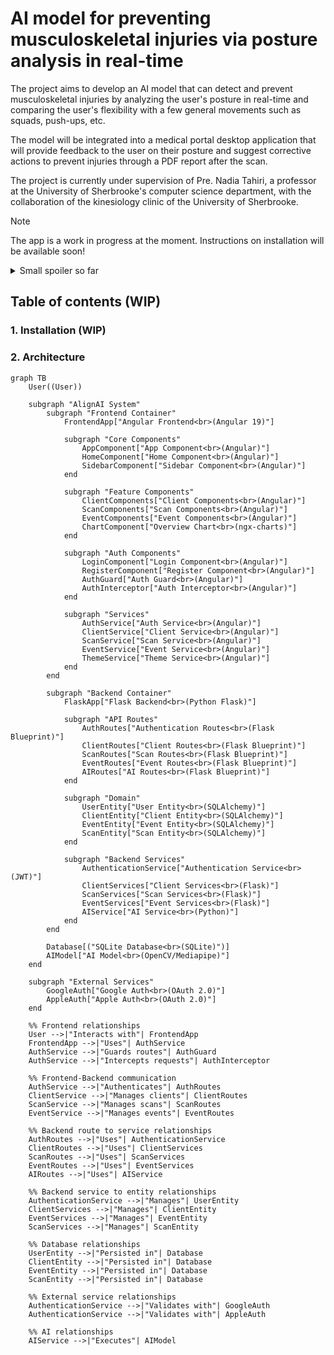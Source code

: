 # AI model for preventing musculoskeletal injuries via posture analysis in real-time
The project aims to develop an AI model that can detect and prevent musculoskeletal injuries by analyzing the user's posture in real-time and comparing the user's flexibility with a few general movements such as squads, push-ups, etc. 

The model will be integrated into a medical portal desktop application that will provide feedback to the user on their posture and suggest corrective actions to prevent injuries through a PDF report after the scan. 

The project is currently under supervision of Pre. Nadia Tahiri, a professor at the University of Sherbrooke's computer science department, with the collaboration of the kinesiology clinic of the University of Sherbrooke.

> [!NOTE]
> The app is a work in progress at the moment. Instructions on installation will be available soon!

<details> 
  <summary>Small spoiler so far</summary>
    ![image](https://github.com/user-attachments/assets/9b8e562b-1ed1-461c-b0bf-7fec557f9f5a)
    Oh, and we got dark mode too ;) 
    ![image](https://github.com/user-attachments/assets/81b3d364-f91c-4975-b402-e113a2399597)
</details>

## Table of contents (WIP)

### 1. Installation (WIP)
### 2. Architecture
```mermaid
graph TB
    User((User))

    subgraph "AlignAI System"
        subgraph "Frontend Container"
            FrontendApp["Angular Frontend<br>(Angular 19)"]
            
            subgraph "Core Components"
                AppComponent["App Component<br>(Angular)"]
                HomeComponent["Home Component<br>(Angular)"]
                SidebarComponent["Sidebar Component<br>(Angular)"]
            end
            
            subgraph "Feature Components"
                ClientComponents["Client Components<br>(Angular)"]
                ScanComponents["Scan Components<br>(Angular)"]
                EventComponents["Event Components<br>(Angular)"]
                ChartComponent["Overview Chart<br>(ngx-charts)"]
            end
            
            subgraph "Auth Components"
                LoginComponent["Login Component<br>(Angular)"]
                RegisterComponent["Register Component<br>(Angular)"]
                AuthGuard["Auth Guard<br>(Angular)"]
                AuthInterceptor["Auth Interceptor<br>(Angular)"]
            end
            
            subgraph "Services"
                AuthService["Auth Service<br>(Angular)"]
                ClientService["Client Service<br>(Angular)"]
                ScanService["Scan Service<br>(Angular)"]
                EventService["Event Service<br>(Angular)"]
                ThemeService["Theme Service<br>(Angular)"]
            end
        end

        subgraph "Backend Container"
            FlaskApp["Flask Backend<br>(Python Flask)"]
            
            subgraph "API Routes"
                AuthRoutes["Authentication Routes<br>(Flask Blueprint)"]
                ClientRoutes["Client Routes<br>(Flask Blueprint)"]
                ScanRoutes["Scan Routes<br>(Flask Blueprint)"]
                EventRoutes["Event Routes<br>(Flask Blueprint)"]
                AIRoutes["AI Routes<br>(Flask Blueprint)"]
            end
            
            subgraph "Domain"
                UserEntity["User Entity<br>(SQLAlchemy)"]
                ClientEntity["Client Entity<br>(SQLAlchemy)"]
                EventEntity["Event Entity<br>(SQLAlchemy)"]
                ScanEntity["Scan Entity<br>(SQLAlchemy)"]
            end

            subgraph "Backend Services"
                AuthenticationService["Authentication Service<br>(JWT)"]
                ClientServices["Client Services<br>(Flask)"]
                ScanServices["Scan Services<br>(Flask)"]
                EventServices["Event Services<br>(Flask)"]
                AIService["AI Service<br>(Python)"]
            end
        end

        Database[("SQLite Database<br>(SQLite)")]
        AIModel["AI Model<br>(OpenCV/Mediapipe)"]
    end

    subgraph "External Services"
        GoogleAuth["Google Auth<br>(OAuth 2.0)"]
        AppleAuth["Apple Auth<br>(OAuth 2.0)"]
    end

    %% Frontend relationships
    User -->|"Interacts with"| FrontendApp
    FrontendApp -->|"Uses"| AuthService
    AuthService -->|"Guards routes"| AuthGuard
    AuthService -->|"Intercepts requests"| AuthInterceptor
    
    %% Frontend-Backend communication
    AuthService -->|"Authenticates"| AuthRoutes
    ClientService -->|"Manages clients"| ClientRoutes
    ScanService -->|"Manages scans"| ScanRoutes
    EventService -->|"Manages events"| EventRoutes
    
    %% Backend route to service relationships
    AuthRoutes -->|"Uses"| AuthenticationService
    ClientRoutes -->|"Uses"| ClientServices
    ScanRoutes -->|"Uses"| ScanServices
    EventRoutes -->|"Uses"| EventServices
    AIRoutes -->|"Uses"| AIService
    
    %% Backend service to entity relationships
    AuthenticationService -->|"Manages"| UserEntity
    ClientServices -->|"Manages"| ClientEntity
    EventServices -->|"Manages"| EventEntity
    ScanServices -->|"Manages"| ScanEntity
    
    %% Database relationships
    UserEntity -->|"Persisted in"| Database
    ClientEntity -->|"Persisted in"| Database
    EventEntity -->|"Persisted in"| Database
    ScanEntity -->|"Persisted in"| Database
    
    %% External service relationships
    AuthenticationService -->|"Validates with"| GoogleAuth
    AuthenticationService -->|"Validates with"| AppleAuth
    
    %% AI relationships
    AIService -->|"Executes"| AIModel
```
